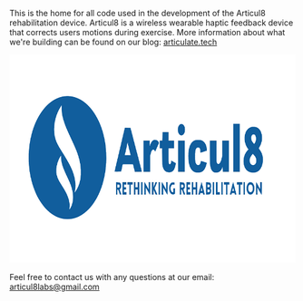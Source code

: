 This is the home for all code used in the development of the Articul8 rehabilitation device. Articul8 is a wireless wearable haptic feedback device that corrects users motions during exercise. More information about what we're building can be found on our blog: [articulate.tech](http://articulate.tech)

<img src="https://raw.githubusercontent.com/RowanFerrabee/Articul8/master/imgs/logo.png" alt="Articul8 Logo" width="800" height="367">

Feel free to contact us with any questions at our email: [articul8labs@gmail.com](mailto:articul8labs@gmail.com)
